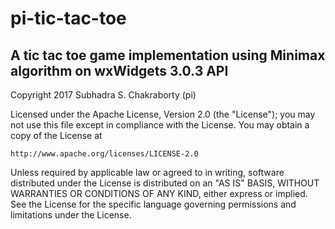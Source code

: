 # pi-tic-tac-toe
## A tic tac toe game implementation using Minimax algorithm on wxWidgets 3.0.3 API

Copyright 2017 Subhadra S. Chakraborty (pi)

Licensed under the Apache License, Version 2.0 (the "License");
you may not use this file except in compliance with the License.
You may obtain a copy of the License at

    http://www.apache.org/licenses/LICENSE-2.0
    
Unless required by applicable law or agreed to in writing, software
distributed under the License is distributed on an "AS IS" BASIS,
WITHOUT WARRANTIES OR CONDITIONS OF ANY KIND, either express or implied.
See the License for the specific language governing permissions and
limitations under the License.
